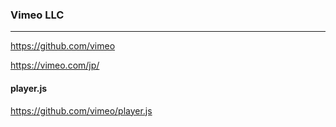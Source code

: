 ### Vimeo LLC
---
https://github.com/vimeo

https://vimeo.com/jp/

#### player.js
https://github.com/vimeo/player.js

```js

```

```
```

```
```


